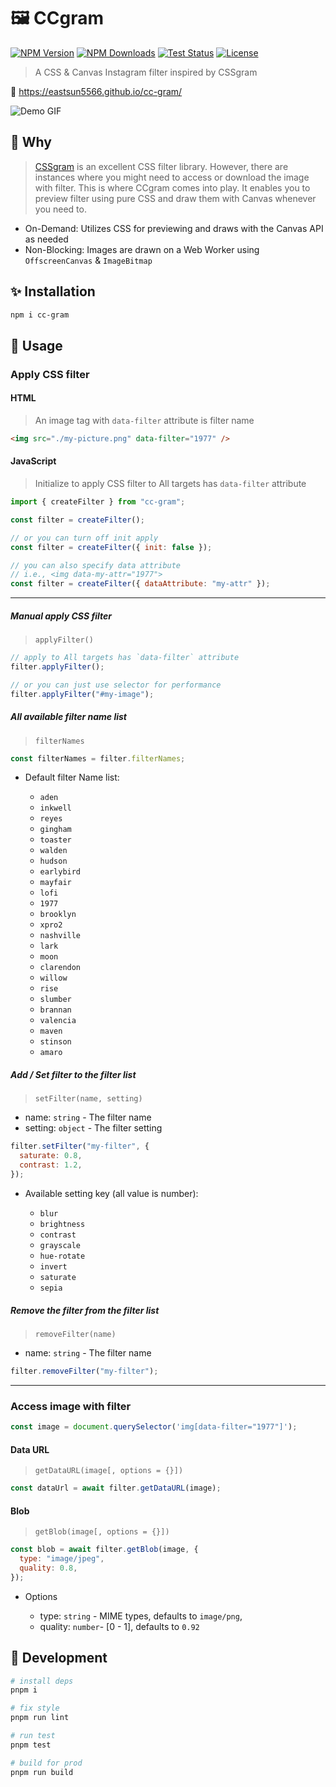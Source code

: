 # 🖼 CCgram

[![NPM Version](https://img.shields.io/npm/v/cc-gram.svg?style=for-the-badge)](https://www.npmjs.com/package/cc-gram)
[![NPM Downloads](https://img.shields.io/npm/dt/cc-gram.svg?style=for-the-badge)](https://www.npmjs.com/package/cc-gram)
[![Test Status](https://img.shields.io/github/actions/workflow/status/EastSun5566/cc-gram/test.yml?style=for-the-badge)](https://github.com/EastSun5566/cc-gram/actions/workflows/test.yml)
[![License](https://img.shields.io/github/license/EastSun5566/cc-gram.svg?style=for-the-badge)](https://github.com/EastSun5566/cc-gram/blob/main/LICENSE)

> A CSS & Canvas Instagram filter inspired by CSSgram

🔗 <https://eastsun5566.github.io/cc-gram/>

![Demo GIF](./demo.gif)

## 🤔 Why

> [CSSgram](https://github.com/una/CSSgram) is an excellent CSS filter library. However, there are instances where you might need to access or download the image with filter. This is where CCgram comes into play. It enables you to preview filter using pure CSS and draw them with Canvas whenever you need to.

- On-Demand: Utilizes CSS for previewing and draws with the Canvas API as needed
- Non-Blocking: Images are drawn on a Web Worker using `OffscreenCanvas` & `ImageBitmap`

## ✨ Installation

```sh
npm i cc-gram
```

## 🚀 Usage

### Apply CSS filter

#### HTML

> An image tag with `data-filter` attribute is filter name

```html
<img src="./my-picture.png" data-filter="1977" />
```

#### JavaScript

> Initialize to apply CSS filter to All targets has `data-filter` attribute

```js
import { createFilter } from "cc-gram";

const filter = createFilter();
```

```js
// or you can turn off init apply
const filter = createFilter({ init: false });

// you can also specify data attribute
// i.e., <img data-my-attr="1977">
const filter = createFilter({ dataAttribute: "my-attr" });
```

---

##### Manual apply CSS filter

> `applyFilter()`

```js
// apply to All targets has `data-filter` attribute
filter.applyFilter();

// or you can just use selector for performance
filter.applyFilter("#my-image");
```

##### All available filter name list

> `filterNames`

```js
const filterNames = filter.filterNames;
```

- Default filter Name list:

  - `aden`
  - `inkwell`
  - `reyes`
  - `gingham`
  - `toaster`
  - `walden`
  - `hudson`
  - `earlybird`
  - `mayfair`
  - `lofi`
  - `1977`
  - `brooklyn`
  - `xpro2`
  - `nashville`
  - `lark`
  - `moon`
  - `clarendon`
  - `willow`
  - `rise`
  - `slumber`
  - `brannan`
  - `valencia`
  - `maven`
  - `stinson`
  - `amaro`

##### Add / Set filter to the filter list

> `setFilter(name, setting)`

- name: `string` - The filter name
- setting: `object` - The filter setting

```js
filter.setFilter("my-filter", {
  saturate: 0.8,
  contrast: 1.2,
});
```

- Available setting key (all value is number):

  - `blur`
  - `brightness`
  - `contrast`
  - `grayscale`
  - `hue-rotate`
  - `invert`
  - `saturate`
  - `sepia`

##### Remove the filter from the filter list

> `removeFilter(name)`

- name: `string` - The filter name

```js
filter.removeFilter("my-filter");
```

---

### Access image with filter

```js
const image = document.querySelector('img[data-filter="1977"]');
```

#### Data URL

> `getDataURL(image[, options = {}])`

```js
const dataUrl = await filter.getDataURL(image);
```

#### Blob

> `getBlob(image[, options = {}])`

```js
const blob = await filter.getBlob(image, {
  type: "image/jpeg",
  quality: 0.8,
});
```

- Options

  - type: `string` - MIME types, defaults to `image/png`,
  - quality: `number`- [0 - 1], defaults to `0.92`

## 🔧 Development

```sh
# install deps
pnpm i

# fix style
pnpm run lint

# run test
pnpm test

# build for prod
pnpm run build
```
